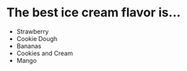 # The best ice cream flavor is...

- Strawberry
- Cookie Dough
- Bananas
- Cookies and Cream
- Mango
